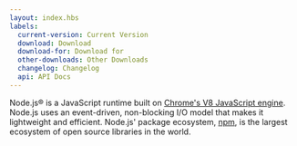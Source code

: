```yaml
---
layout: index.hbs
labels:
  current-version: Current Version
  download: Download
  download-for: Download for
  other-downloads: Other Downloads
  changelog: Changelog
  api: API Docs
---
```


Node.js® is a JavaScript runtime built on [Chrome's V8 JavaScript engine](https://developers.google.com/v8/).
Node.js uses an event-driven, non-blocking I/O model that makes it
lightweight and efficient. Node.js' package ecosystem, [npm](https://www.npmjs.com/), is the largest ecosystem of open
source libraries in the world.
